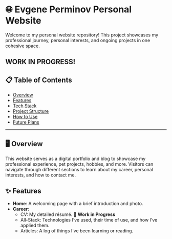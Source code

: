 # 🌐 Evgene Perminov Personal Website

Welcome to my personal website repository! This project showcases my professional journey, personal interests, and ongoing projects in one cohesive space.

## WORK IN PROGRESS!

## 📋 Table of Contents

- [Overview](#overview)
- [Features](#features)
- [Tech Stack](#tech-stack)
- [Project Structure](#project-structure)
- [How to Use](#how-to-use)
- [Future Plans](#future-plans)

---

## 🖥️ Overview

This website serves as a digital portfolio and blog to showcase my professional experience, pet projects, hobbies, and more. Visitors can navigate through different sections to learn about my career, personal interests, and how to contact me.

## ✨ Features

- **Home**: A welcoming page with a brief introduction and photo.
- **Career**:
  - CV: My detailed résumé. 🚧 **Work in Progress**
  - All-Stack: Technologies I’ve used, their time of use, and how I’ve applied them.
  - Articles: A log of things I’ve been learning or reading.
      <!-- - Pet Projects: Showcase of my personal and professional side projects. -->
      <!-- - Articles: Blog posts on programming, tech, and more. -->
    <!-- - **Hobbies**:
  - Music: Stories, playlists, and photos related to my musical journey.
  - Traveling: Blog posts and photos from my travels.
  - Healthy Lifestyle: Insights and stories about fitness and health. -->
- **Contacts**: Ways to get in touch with me.

## 🛠️ Tech Stack

- **Frontend**: Next.js, React, TailwindCSS
- **Deployment**: Vercel

## 📂 Project Structure

Default Next.js structure. App folder contains pages. Pages use components from /components folder.

## 💡 How to Use

Visit `https://www.evgeniiperminov.dev` and explore.

When CV page is updated:

1. `/career/CV` page
2. Print as PDF
3. Check that everything is ok in PDF file
4. Put new PDF to `/public/files/Evgenii_Perminov_CV.pdf`

P.S. I know it would be nice to use AWS and S3 especially, but this solution is fine for now.

## 🚀 Future Plans

All website planned work can be found in TODO.md.
If you have any suggestions, improvements or you found a bug - open issue or connect me dirrectly via email.
